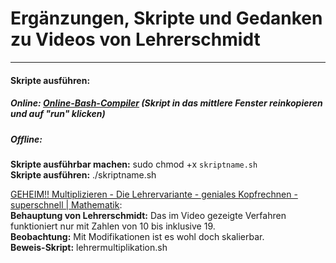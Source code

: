 # Ergänzungen, Skripte und Gedanken zu Videos von Lehrerschmidt  
-------------------------------------------------------------
#### Skripte ausführen:  
##### Online: [Online-Bash-Compiler](https://repl.it/languages/bash) (Skript in das mittlere Fenster reinkopieren und auf "run" klicken)  
##### Offline:  
**Skripte ausführbar machen:** sudo chmod +x `skriptname.sh`   
**Skripte ausführen:** ./skriptname.sh  



[GEHEIM!! Multiplizieren - Die Lehrervariante - geniales Kopfrechnen - superschnell | Mathematik](https://www.youtube.com/watch?v=CqFApSTSMRM&lc=z22bhrfgwlmvhtno504t1aokgcwehx0jyfmehg4fpwtfbk0h00410.1557419948496132):  
**Behauptung von Lehrerschmidt:** Das im Video gezeigte Verfahren funktioniert nur mit Zahlen von 10 bis inklusive 19.  
**Beobachtung:** Mit Modifikationen ist es wohl doch skalierbar.  
**Beweis-Skript:** lehrermultiplikation.sh

